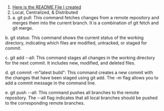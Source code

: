 1. [Here is the README File I created](../README.md/)
2. Local, Centralized, & Distributed
3. a. git pull: This command fetches changes from a remote repository and merges them into the current branch. It is a combination of git fetch and git merge.

b. git status: This command shows the current status of the working directory, indicating which files are modified, untracked, or staged for commit.

c. git add --all: This command stages all changes in the working directory for the next commit. It includes new, modified, and deleted files.

d. git commit -m"latest build": This command creates a new commit with the changes that have been staged using git add. The -m flag allows you to add a commit message in the command line.

e. git push --all: This command pushes all branches to the remote repository. The --all flag indicates that all local branches should be pushed to the corresponding remote branches.
 
